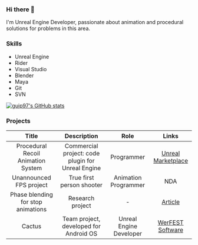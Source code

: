 ### Hi there 👋

I'm Unreal Engine Developer, passionate about animation and procedural solutions for problems in this area.

### Skills

- Unreal Engine
- Rider
- Visual Studio
- Blender
- Maya
- Git
- SVN

[![guip97's GitHub stats](https://github-readme-stats.vercel.app/api?username=guip97)](https://github.com/anuraghazra/github-readme-stats)

### Projects

|Title|Description|Role|Links|
|:---:|:---:|:---:|:---:|
|Procedural Recoil Animation System|Commercial project: code plugin for Unreal Engine|Programmer|[Unreal Marketplace](https://www.unrealengine.com/marketplace/en-US/product/76194998d28247018bee7be203f6c948)|
|Unannounced FPS project|True first person shooter|Animation Programmer|NDA|
|Phase blending for stop animations|Research project|-|[Article](https://github.com/guip97/phase-blending)|
|Cactus|Team project, developed for Android OS|Unreal Engine Developer|[WerFEST Software](https://github.com/werfestsoftware)|
